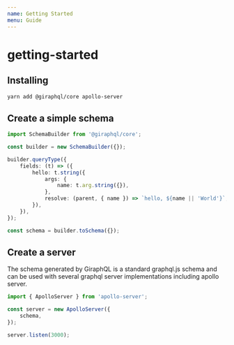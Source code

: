 ```yaml
---
name: Getting Started
menu: Guide
---
```


# getting-started

## Installing

```bash
yarn add @giraphql/core apollo-server
```

## Create a simple schema

```typescript
import SchemaBuilder from '@giraphql/core';

const builder = new SchemaBuilder({});

builder.queryType({
    fields: (t) => ({
        hello: t.string({
            args: {
                name: t.arg.string({}),
            },
            resolve: (parent, { name }) => `hello, ${name || 'World'}`,
        }),
    }),
});

const schema = builder.toSchema({});
```

## Create a server

The schema generated by GiraphQL is a standard graphql.js schema and can be used with several graphql server implementations including apollo server.

```typescript
import { ApolloServer } from 'apollo-server';

const server = new ApolloServer({
    schema,
});

server.listen(3000);
```

